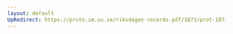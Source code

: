 ```yaml
---
layout: default
UpRedirect: https://pruto.im.uu.se/riksdagen-records-pdf/1873/prot-1873--ak--524.pdf
---
```

